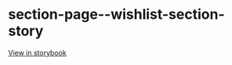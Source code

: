 # section-page--wishlist-section-story

[View in storybook](https://raw.githack.com/Independent-Digital-News-and-Media-Ltd/indy100-pwamp-sb/PR-736-sb/index.html?path=/story/section-page--wishlist-section-story)
